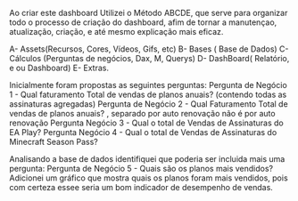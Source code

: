 Ao criar este dashboard Utilizei o Método ABCDE, que serve para organizar todo o processo de criação do dashboard, afim de tornar a manutençao, atualização, criação, e até mesmo explicação mais eficaz.

A- Assets(Recursos, Cores, Vídeos, Gifs, etc)
B- Bases ( Base de Dados)
C- Cálculos (Perguntas de negócios, Dax, M, Querys)
D- DashBoard( Relatório, e ou Dashboard)
E- Extras.

Inicialmente foram propostas as seguintes perguntas:
Pergunta de Negócio 1 - Qual faturamento Total de vendas de planos anuais? (contendo todas as assinaturas agregadas)
Pergunta de Negócio 2 - Qual Faturamento Total de vendas de planos anuais? , separado por auto renovação não é por auto renovação
Pergunta Negócio 3 - Qual o total de Vendas de Assinaturas do EA Play?
Pergunta Negócio 4 - Qual o total de Vendas de Assinaturas do Minecraft Season Pass?

Analisando a base de dados identifiquei que poderia ser incluida mais uma pergunta:
Pergunta de Negócio 5 - Quais são os planos mais vendidos?
Adicionei um gráfico que mostra quais os planos foram mais vendidos, pois com certeza essee seria um bom indicador de desempenho de vendas.
